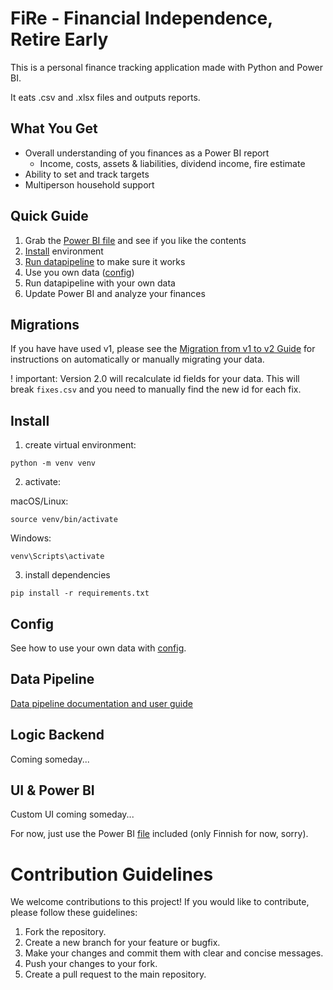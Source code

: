 # FiRe - Financial Independence, Retire Early

This is a personal finance tracking application made with Python and Power BI.

It eats .csv and .xlsx files and outputs reports.

## What You Get

- Overall understanding of you finances as a Power BI report
  - Income, costs, assets & liabilities, dividend income, fire estimate
- Ability to set and track targets
- Multiperson household support

## Quick Guide

1. Grab the [Power BI file](x_stuff/pbi/) and see if you like the contents
2. [Install](#install) environment
3. [Run datapipeline](./data_pipeline/) to make sure it works
4. Use you own data ([config](./config/))
5. Run datapipeline with your own data
6. Update Power BI and analyze your finances

## Migrations

If you have have used v1, please see the [Migration from v1 to v2 Guide](data_pipeline/src/data_processing/migration_scripts/readme.md) for instructions on automatically or manually migrating your data.

! important: Version 2.0 will recalculate id fields for your data. This will break `fixes.csv` and you need to manually find the new id for each fix.

## Install

1. create virtual environment:

```shell
python -m venv venv
```

2. activate:

macOS/Linux:

```shell
source venv/bin/activate
```

Windows:

```shell
venv\Scripts\activate
```

3. install dependencies

```shell
pip install -r requirements.txt
```

## Config

See how to use your own data with [config](./config/).

## Data Pipeline

[Data pipeline documentation and user guide](./data_pipeline/)

## Logic Backend

Coming someday...

## UI & Power BI

Custom UI coming someday...

For now, just use the Power BI [file](x_stuff/pbi/) included (only Finnish for now, sorry).

# Contribution Guidelines

We welcome contributions to this project! If you would like to contribute, please follow these guidelines:

1. Fork the repository.
2. Create a new branch for your feature or bugfix.
3. Make your changes and commit them with clear and concise messages.
4. Push your changes to your fork.
5. Create a pull request to the main repository.
